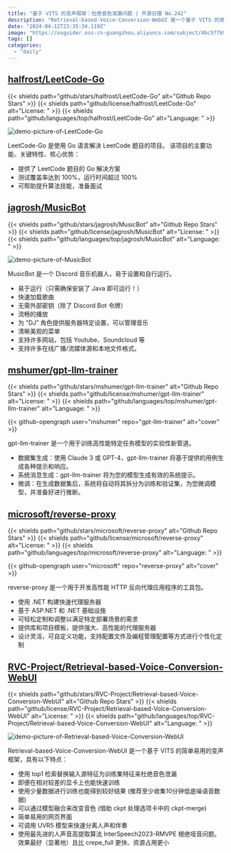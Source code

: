 ```yaml
---
title: "基于 VITS 的变声框架：杜绝音色泄漏问题 | 开源日报 No.242"
description: "Retrieval-based-Voice-Conversion-WebUI 是一个基于 VITS 的简单易用的变声框架。"
date: "2024-04-12T23:35:34.119Z"
image: "https://osguider.oss-cn-guangzhou.aliyuncs.com/subject/4bc5f7b91156a46edb6892b708f49b8d.png"
tags: []
categories:
  - "daily"
---
```


## [halfrost/LeetCode-Go](https://github.com/halfrost/LeetCode-Go)

{{< shields path="github/stars/halfrost/LeetCode-Go" alt="Github Repo Stars" >}} {{< shields path="github/license/halfrost/LeetCode-Go" alt="License: " >}} {{< shields path="github/languages/top/halfrost/LeetCode-Go" alt="Language: " >}}

![demo-picture-of-LeetCode-Go](https://picgo-daily.oss-cn-guangzhou.aliyuncs.com/picgo-daily/2024/c25ec3f1f56320c5a8065e18d3cd5227.png)

LeetCode-Go 是使用 Go 语言解决 LeetCode 题目的项目。
该项目的主要功能、关键特性、核心优势：

- 提供了 LeetCode 题目的 Go 解决方案
- 测试覆盖率达到 100%，运行时间超过 100%
- 可帮助提升算法技能，准备面试
  
## [jagrosh/MusicBot](https://github.com/jagrosh/MusicBot)

{{< shields path="github/stars/jagrosh/MusicBot" alt="Github Repo Stars" >}} {{< shields path="github/license/jagrosh/MusicBot" alt="License: " >}} {{< shields path="github/languages/top/jagrosh/MusicBot" alt="Language: " >}}

![demo-picture-of-MusicBot](https://static.osguider.com/subject/github/jagrosh/MusicBot/13a4f566085f645507e972cad70ff1e3.gif)

MusicBot 是一个 Discord 音乐机器人，易于设置和自行运行。

- 易于运行（只需确保安装了 Java 即可运行！）
- 快速加载歌曲
- 无需外部密钥（除了 Discord Bot 令牌）
- 流畅的播放
- 为 “DJ” 角色提供服务器特定设置，可以管理音乐
- 清晰美观的菜单
- 支持许多网站，包括 Youtube、Soundcloud 等
- 支持许多在线广播/流媒体源和本地文件格式。
  
## [mshumer/gpt-llm-trainer](https://github.com/mshumer/gpt-llm-trainer)

{{< shields path="github/stars/mshumer/gpt-llm-trainer" alt="Github Repo Stars" >}} {{< shields path="github/license/mshumer/gpt-llm-trainer" alt="License: " >}} {{< shields path="github/languages/top/mshumer/gpt-llm-trainer" alt="Language: " >}}

{{< github-opengraph user="mshumer" repo="gpt-llm-trainer" alt="cover" >}}

gpt-llm-trainer 是一个用于训练高性能特定任务模型的实验性新管道。

- 数据集生成：使用 Claude 3 或 GPT-4，gpt-llm-trainer 将基于提供的用例生成各种提示和响应。
- 系统消息生成：gpt-llm-trainer 将为您的模型生成有效的系统提示。
- 微调：在生成数据集后，系统将自动将其拆分为训练和验证集，为您微调模型，并准备好进行推断。
  
## [microsoft/reverse-proxy](https://github.com/microsoft/reverse-proxy)

{{< shields path="github/stars/microsoft/reverse-proxy" alt="Github Repo Stars" >}} {{< shields path="github/license/microsoft/reverse-proxy" alt="License: " >}} {{< shields path="github/languages/top/microsoft/reverse-proxy" alt="Language: " >}}

{{< github-opengraph user="microsoft" repo="reverse-proxy" alt="cover" >}}

reverse-proxy 是一个用于开发高性能 HTTP 反向代理应用程序的工具包。

- 使用 .NET 构建快速代理服务器
- 基于 ASP.NET 和 .NET 基础设施
- 可轻松定制和调整以满足特定部署场景的需求
- 提供库和项目模板，提供强大、高性能的代理服务器
- 设计灵活，可自定义功能，支持配置文件及编程管理配置等方式进行个性化定制
  
## [RVC-Project/Retrieval-based-Voice-Conversion-WebUI](https://github.com/RVC-Project/Retrieval-based-Voice-Conversion-WebUI)

{{< shields path="github/stars/RVC-Project/Retrieval-based-Voice-Conversion-WebUI" alt="Github Repo Stars" >}} {{< shields path="github/license/RVC-Project/Retrieval-based-Voice-Conversion-WebUI" alt="License: " >}} {{< shields path="github/languages/top/RVC-Project/Retrieval-based-Voice-Conversion-WebUI" alt="Language: " >}}

![demo-picture-of-Retrieval-based-Voice-Conversion-WebUI](https://osguider.oss-cn-guangzhou.aliyuncs.com/subject/89b4b1132884d8eda5325eb9eaa5d225.png)

Retrieval-based-Voice-Conversion-WebUI 是一个基于 VITS 的简单易用的变声框架，具有以下特点：

- 使用 top1 检索替换输入源特征为训练集特征来杜绝音色泄漏
- 即便在相对较差的显卡上也能快速训练
- 使用少量数据进行训练也能得到较好结果 (推荐至少收集10分钟低底噪语音数据)
- 可以通过模型融合来改变音色 (借助 ckpt 处理选项卡中的 ckpt-merge)
- 简单易用的网页界面
- 可调用 UVR5 模型来快速分离人声和伴奏
- 使用最先进的人声音高提取算法 InterSpeech2023-RMVPE 根绝哑音问题。效果最好（显著地）且比 crepe_full 更快、资源占用更小
  
